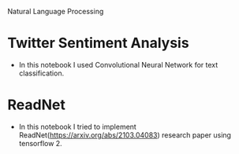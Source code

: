 Natural Language Processing

# Twitter Sentiment Analysis
* In this notebook I used Convolutional Neural Network for text classification.  

# ReadNet
* In this notebook I tried to implement ReadNet(https://arxiv.org/abs/2103.04083) research paper using tensorflow 2.

